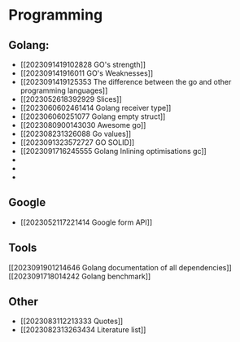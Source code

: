 #  Programming
## Golang:
- [[2023091419102828 GO's strength]]
- [[202309141916011 GO's Weaknesses]]
- [[2023091419125353 The difference between the go and other programming languages]]
- [[2023052618392929 Slices]]
- [[2023060602461414 Golang receiver type]]
- [[202306060251077 Golang empty struct]]
- [[2023080900143030 Awesome go]]
- [[202308231326088 Go values]]
- [[2023091323572727 GO SOLID]]
- [[2023091716245555 Golang Inlining optimisations gc]]
- 
- 
- 
 

## Google
- [[2023052117221414 Google form API]]
 

## Tools
[[2023091901214646 Golang documentation of all dependencies]]
[[2023091718014242 Golang benchmark]]
## Other
- [[2023083112213333 Quotes]]
- [[2023082313263434 Literature list]]
 
